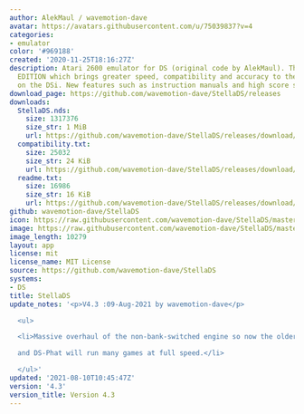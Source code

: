 ```yaml
---
author: AlekMaul / wavemotion-dave
avatar: https://avatars.githubusercontent.com/u/75039837?v=4
categories:
- emulator
color: '#969188'
created: '2020-11-25T18:16:27Z'
description: Atari 2600 emulator for DS (original code by AlekMaul). This is the PHOENIX
  EDITION which brings greater speed, compatibility and accuracy to the emulation
  on the DSi. New features such as instruction manuals and high score support included!
download_page: https://github.com/wavemotion-dave/StellaDS/releases
downloads:
  StellaDS.nds:
    size: 1317376
    size_str: 1 MiB
    url: https://github.com/wavemotion-dave/StellaDS/releases/download/4.3/StellaDS.nds
  compatibility.txt:
    size: 25032
    size_str: 24 KiB
    url: https://github.com/wavemotion-dave/StellaDS/releases/download/4.3/compatibility.txt
  readme.txt:
    size: 16986
    size_str: 16 KiB
    url: https://github.com/wavemotion-dave/StellaDS/releases/download/4.3/readme.txt
github: wavemotion-dave/StellaDS
icon: https://raw.githubusercontent.com/wavemotion-dave/StellaDS/master/logo.bmp
image: https://raw.githubusercontent.com/wavemotion-dave/StellaDS/master/arm9/gfx/bgTop.png
image_length: 10279
layout: app
license: mit
license_name: MIT License
source: https://github.com/wavemotion-dave/StellaDS
systems:
- DS
title: StellaDS
update_notes: '<p>V4.3 :09-Aug-2021 by wavemotion-dave</p>

  <ul>

  <li>Massive overhaul of the non-bank-switched engine so now the older DS-Lite<br>

  and DS-Phat will run many games at full speed.</li>

  </ul>'
updated: '2021-08-10T10:45:47Z'
version: '4.3'
version_title: Version 4.3
---
```

